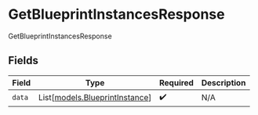 # GetBlueprintInstancesResponse

GetBlueprintInstancesResponse


## Fields

| Field                                                            | Type                                                             | Required                                                         | Description                                                      |
| ---------------------------------------------------------------- | ---------------------------------------------------------------- | ---------------------------------------------------------------- | ---------------------------------------------------------------- |
| `data`                                                           | List[[models.BlueprintInstance](../models/blueprintinstance.md)] | :heavy_check_mark:                                               | N/A                                                              |